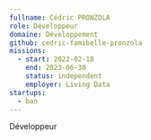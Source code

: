 ```yaml
---
fullname: Cédric PRONZOLA
role: Développeur
domaine: Développement
github: cedric-famibelle-pronzola
missions:
  - start: 2022-02-18
    end: 2023-06-30
    status: independent
    employer: Living Data
startups:
  - ban
---
```


Développeur
